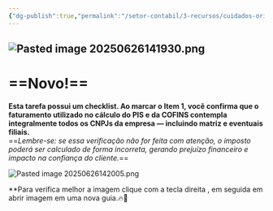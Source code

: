 ```yaml
---
{"dg-publish":true,"permalink":"/setor-contabil/3-recursos/cuidados-orientacoes/202506270828-conferir-faturamentos/","dgPassFrontmatter":true,"created":"2025-06-27T08:28:44.725-03:00","updated":"2025-06-27T08:30:19.741-03:00"}
---
```




![Pasted image 20250626141930.png](/img/user/SETOR%20CONT%C3%81BIL/4.%20ARQUIVOS/Pasted%20image%2020250626141930.png)
---
# ==**Novo!**==


**Esta tarefa possui um checklist. Ao marcar o Item 1, você confirma que o faturamento utilizado no cálculo do PIS e da COFINS contempla integralmente todos os CNPJs da empresa — incluindo matriz e eventuais filiais.**  
==_Lembre-se: se essa verificação não for feita com atenção, o imposto poderá ser calculado de forma incorreta, gerando prejuízo financeiro e impacto na confiança do cliente._==

![Pasted image 20250626142005.png](/img/user/SETOR%20CONT%C3%81BIL/4.%20ARQUIVOS/Pasted%20image%2020250626142005.png)


**Para verifica melhor a imagem clique com a tecla direita , em seguida em abrir imagem em uma nova guia.🔥🧐
